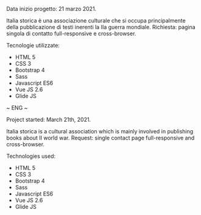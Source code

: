 Data inizio progetto: 21 marzo 2021.

Italia storica è una associazione culturale che si occupa principalmente della pubblicazione di testi inerenti la IIa guerra mondiale.
Richiesta: pagina singola di contatto full-responsive e cross-browser.

Tecnologie utilizzate:
- HTML 5 
- CSS 3 
- Bootstrap 4
- Sass 
- Javascript ES6 
- Vue JS 2.6 
- Glide JS


~ ENG ~

Project started: March 21th, 2021.

Italia storica is a cultural association which is mainly involved in publishing books about II world war.
Request: single contact page full-responsive and cross-browser.

Technologies used:

- HTML 5 
- CSS 3 
- Bootstrap 4
- Sass 
- Javascript ES6 
- Vue JS 2.6 
- Glide JS
